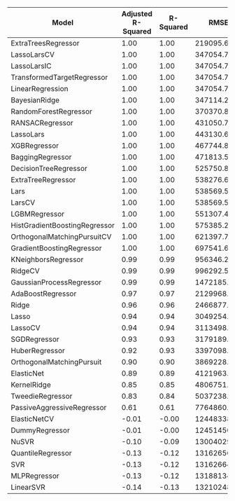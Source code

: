 Model                         | Adjusted R-Squared | R-Squared |        RMSE  | Time Taken  
------------------------------|--------------------|-----------|--------------|---------------
ExtraTreesRegressor           |               1.00 |      1.00 |   219095.65  |     1.56  
LassoLarsCV                   |               1.00 |      1.00 |   347054.76  |     0.04
LassoLarsIC                   |               1.00 |      1.00 |   347054.76  |     0.02
TransformedTargetRegressor    |               1.00 |      1.00 |   347054.76  |     0.01
LinearRegression              |               1.00 |      1.00 |   347054.76  |     0.01
BayesianRidge                 |               1.00 |      1.00 |   347114.26  |     0.04
RandomForestRegressor         |               1.00 |      1.00 |   370370.85  |     3.92
RANSACRegressor               |               1.00 |      1.00 |   431050.73  |     0.03
LassoLars                     |               1.00 |      1.00 |   443130.61  |     0.01
XGBRegressor                  |               1.00 |      1.00 |   467744.83  |     0.24
BaggingRegressor              |               1.00 |      1.00 |   471813.57  |     0.41
DecisionTreeRegressor         |               1.00 |      1.00 |   525750.84  |     0.07
ExtraTreeRegressor            |               1.00 |      1.00 |   538276.67  |     0.02
Lars                          |               1.00 |      1.00 |   538569.52  |     0.01
LarsCV                        |               1.00 |      1.00 |   538569.52  |     0.02
LGBMRegressor                 |               1.00 |      1.00 |   551307.42  |     0.12
HistGradientBoostingRegressor |               1.00 |      1.00 |   575385.28  |     0.64
OrthogonalMatchingPursuitCV   |               1.00 |      1.00 |   621397.70  |     0.02
GradientBoostingRegressor     |               1.00 |      1.00 |   697541.69  |     1.55
KNeighborsRegressor           |               0.99 |      0.99 |   956346.28  |     0.03
RidgeCV                       |               0.99 |      0.99 |   996292.58  |     0.01
GaussianProcessRegressor      |               0.99 |      0.99 |  1472185.34  |     3.92
AdaBoostRegressor             |               0.97 |      0.97 |  2129968.67  |     0.43
Ridge                         |               0.96 |      0.96 |  2466877.13  |     0.01
Lasso                         |               0.94 |      0.94 |  3049254.85  |     0.49
LassoCV                       |               0.94 |      0.94 |  3113498.40  |     0.46
SGDRegressor                  |               0.93 |      0.93 |  3179189.33  |     0.01
HuberRegressor                |               0.92 |      0.93 |  3397098.60  |     0.10
OrthogonalMatchingPursuit     |               0.90 |      0.90 |  3869228.20  |     0.01
ElasticNet                    |               0.89 |      0.89 |  4121963.94  |     0.03
KernelRidge                   |               0.85 |      0.85 |  4806751.23  |     1.55
TweedieRegressor              |               0.83 |      0.84 |  5037238.76  |     0.02
PassiveAggressiveRegressor    |               0.61 |      0.61 |  7764860.81  |     0.22
ElasticNetCV                  |              -0.01 |     -0.00 | 12448338.61  |     0.08
DummyRegressor                |              -0.01 |     -0.00 | 12451450.72  |     0.01
NuSVR                         |              -0.10 |     -0.09 | 13004029.82  |     1.45
QuantileRegressor             |              -0.13 |     -0.12 | 13162656.49  |  4273.58
SVR                           |              -0.13 |     -0.12 | 13162664.62  |     2.13
MLPRegressor                  |              -0.13 |     -0.12 | 13188134.35  |     3.57
LinearSVR                     |              -0.14 |     -0.13 | 13210248.12  |     0.01
